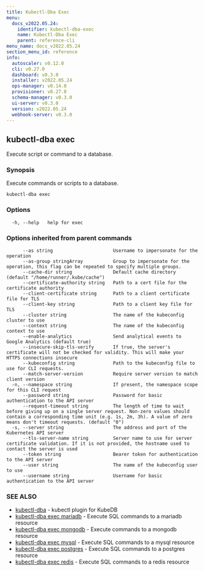 ```yaml
---
title: Kubectl-Dba Exec
menu:
  docs_v2022.05.24:
    identifier: kubectl-dba-exec
    name: Kubectl-Dba Exec
    parent: reference-cli
menu_name: docs_v2022.05.24
section_menu_id: reference
info:
  autoscaler: v0.12.0
  cli: v0.27.0
  dashboard: v0.3.0
  installer: v2022.05.24
  ops-manager: v0.14.0
  provisioner: v0.27.0
  schema-manager: v0.3.0
  ui-server: v0.3.0
  version: v2022.05.24
  webhook-server: v0.3.0
---
```


## kubectl-dba exec

Execute script or command to a database.

### Synopsis

Execute commands or scripts to a database.

```
kubectl-dba exec
```

### Options

```
  -h, --help   help for exec
```

### Options inherited from parent commands

```
      --as string                      Username to impersonate for the operation
      --as-group stringArray           Group to impersonate for the operation, this flag can be repeated to specify multiple groups.
      --cache-dir string               Default cache directory (default "/home/runner/.kube/cache")
      --certificate-authority string   Path to a cert file for the certificate authority
      --client-certificate string      Path to a client certificate file for TLS
      --client-key string              Path to a client key file for TLS
      --cluster string                 The name of the kubeconfig cluster to use
      --context string                 The name of the kubeconfig context to use
      --enable-analytics               Send analytical events to Google Analytics (default true)
      --insecure-skip-tls-verify       If true, the server's certificate will not be checked for validity. This will make your HTTPS connections insecure
      --kubeconfig string              Path to the kubeconfig file to use for CLI requests.
      --match-server-version           Require server version to match client version
  -n, --namespace string               If present, the namespace scope for this CLI request
      --password string                Password for basic authentication to the API server
      --request-timeout string         The length of time to wait before giving up on a single server request. Non-zero values should contain a corresponding time unit (e.g. 1s, 2m, 3h). A value of zero means don't timeout requests. (default "0")
  -s, --server string                  The address and port of the Kubernetes API server
      --tls-server-name string         Server name to use for server certificate validation. If it is not provided, the hostname used to contact the server is used
      --token string                   Bearer token for authentication to the API server
      --user string                    The name of the kubeconfig user to use
      --username string                Username for basic authentication to the API server
```

### SEE ALSO

* [kubectl-dba](/docs/v2022.05.24/reference/cli/kubectl-dba)	 - kubectl plugin for KubeDB
* [kubectl-dba exec mariadb](/docs/v2022.05.24/reference/cli/kubectl-dba_exec_mariadb)	 - Execute SQL commands to a mariadb resource
* [kubectl-dba exec mongodb](/docs/v2022.05.24/reference/cli/kubectl-dba_exec_mongodb)	 - Execute commands to a mongodb resource
* [kubectl-dba exec mysql](/docs/v2022.05.24/reference/cli/kubectl-dba_exec_mysql)	 - Execute SQL commands to a mysql resource
* [kubectl-dba exec postgres](/docs/v2022.05.24/reference/cli/kubectl-dba_exec_postgres)	 - Execute SQL commands to a postgres resource
* [kubectl-dba exec redis](/docs/v2022.05.24/reference/cli/kubectl-dba_exec_redis)	 - Execute SQL commands to a redis resource

